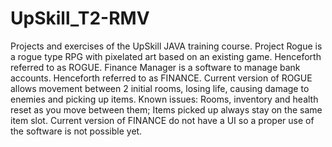 # UpSkill_T2-RMV
Projects and exercises of the UpSkill JAVA training course.
Project Rogue is a rogue type RPG with pixelated art based on an existing game. Henceforth referred to as ROGUE.
Finance Manager is a software to manage bank accounts. Henceforth referred to as FINANCE.
Current version of ROGUE allows movement between 2 initial rooms, losing life, causing damage to enemies and picking up items.
Known issues: Rooms, inventory and health reset as you move between them; Items picked up always stay on the same item slot.
Current version of FINANCE do not have a UI so a proper use of the software is not possible yet.
